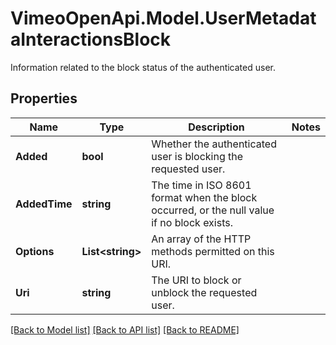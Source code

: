 # VimeoOpenApi.Model.UserMetadataInteractionsBlock
Information related to the block status of the authenticated user.
## Properties

Name | Type | Description | Notes
------------ | ------------- | ------------- | -------------
**Added** | **bool** | Whether the authenticated user is blocking the requested user. | 
**AddedTime** | **string** | The time in ISO 8601 format when the block occurred, or the null value if no block exists. | 
**Options** | **List&lt;string&gt;** | An array of the HTTP methods permitted on this URI. | 
**Uri** | **string** | The URI to block or unblock the requested user. | 

[[Back to Model list]](../README.md#documentation-for-models) [[Back to API list]](../README.md#documentation-for-api-endpoints) [[Back to README]](../README.md)

